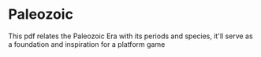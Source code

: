 # Paleozoic
This pdf relates the Paleozoic Era with its periods and species, it'll serve as a foundation and inspiration for a platform game
